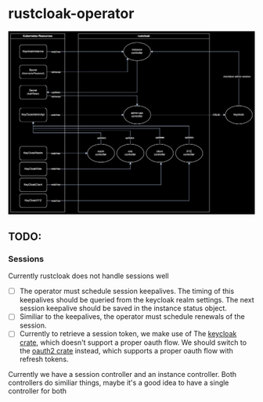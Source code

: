 # rustcloak-operator

![Architecture](./arch.svg)

## TODO:

### Sessions

Currently rustcloak does not handle sessions well

* [ ] The operator must schedule session keepalives. The timing of this
  keepalives should be queried from the keycloak realm settings. The next
  session keepalive should be saved in the instance status object.
* [ ] Similiar to the keepalives, the operator must schedule renewals of the session. 
* [ ] Currently to retrieve a session token, we make use of The
     [keycloak crate](https://crates.io/crates/keycloak), which doesn't support 
     a proper oauth flow. We should switch to the
     [oauth2 crate](https://crates.io/crates/oauth2) instead, which supports a 
     proper oauth flow with refresh tokens.

Currently we have a session controller and an instance controller. Both controllers
do similiar things, maybe it's a good idea to have a single controller for both

